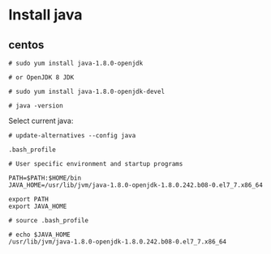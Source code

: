 # Install java

## centos

```
# sudo yum install java-1.8.0-openjdk

# or OpenJDK 8 JDK

# sudo yum install java-1.8.0-openjdk-devel

# java -version

```

Select current java:

```
# update-alternatives --config java
```

`.bash_profile`

```
# User specific environment and startup programs

PATH=$PATH:$HOME/bin
JAVA_HOME=/usr/lib/jvm/java-1.8.0-openjdk-1.8.0.242.b08-0.el7_7.x86_64

export PATH
export JAVA_HOME
```

```
# source .bash_profile

# echo $JAVA_HOME
/usr/lib/jvm/java-1.8.0-openjdk-1.8.0.242.b08-0.el7_7.x86_64
```
